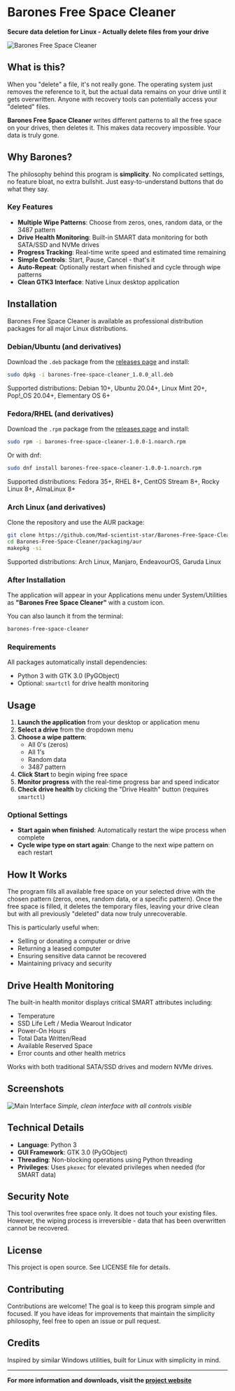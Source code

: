 # Barones Free Space Cleaner

**Secure data deletion for Linux - Actually delete files from your drive**

![Barones Free Space Cleaner](https://private-us-east-1.manuscdn.com/sessionFile/L9TH4FGQLINJ3zHGYhh6Pd/sandbox/PaG7PgdltH8qJm9ulDgWaI-images_1760388290199_na1fn_L2hvbWUvdWJ1bnR1L0Jhcm9uZXMtRnJlZS1TcGFjZS1DbGVhbmVyL2Fzc2V0cy9sb2dvcy9sb2dvX2NvbmNlcHRfMQ.png?Policy=eyJTdGF0ZW1lbnQiOlt7IlJlc291cmNlIjoiaHR0cHM6Ly9wcml2YXRlLXVzLWVhc3QtMS5tYW51c2Nkbi5jb20vc2Vzc2lvbkZpbGUvTDlUSDRGR1FMSU5KM3pIR1loaDZQZC9zYW5kYm94L1BhRzdQZ2RsdEg4cUptOXVsRGdXYUktaW1hZ2VzXzE3NjAzODgyOTAxOTlfbmExZm5fTDJodmJXVXZkV0oxYm5SMUwwSmhjbTl1WlhNdFJuSmxaUzFUY0dGalpTMURiR1ZoYm1WeUwyRnpjMlYwY3k5c2IyZHZjeTlzYjJkdlgyTnZibU5sY0hSZk1RLnBuZyIsIkNvbmRpdGlvbiI6eyJEYXRlTGVzc1RoYW4iOnsiQVdTOkVwb2NoVGltZSI6MTc5ODc2MTYwMH19fV19&Key-Pair-Id=K2HSFNDJXOU9YS&Signature=V2YAGY37op~usao05LheKTolzh3JsPwgcVq4R8ys1OXhk45T9XPCX7XPm69bmIEik7wIKeSVoH-r6JmJu3sy~GMOyEq4FFkIy~RpJ02mWJSwESHmKmZiKhU5ZRC6I-Znar~u-fLpB4glXkMHnYvMO-6eOw~Yde0B7iuErqf8rmeiv8teToyKipM~lXg4FB~02jvs2W2vSpNToR9EaUjSMUrVZNXUijDbKsPlz2coq~dqYeroo7W-Whk2-jp0dATssef-88JzJRvCjva9DY57-TCvbn64L~3eoqFZRQSbP0Vm~P99wexR7ic0EwFHHC-4ADs7Ki4iQomeUfLdcB8lcA__)

## What is this?

When you "delete" a file, it's not really gone. The operating system just removes the reference to it, but the actual data remains on your drive until it gets overwritten. Anyone with recovery tools can potentially access your "deleted" files.

**Barones Free Space Cleaner** writes different patterns to all the free space on your drives, then deletes it. This makes data recovery impossible. Your data is truly gone.

## Why Barones?

The philosophy behind this program is **simplicity**. No complicated settings, no feature bloat, no extra bullshit. Just easy-to-understand buttons that do what they say.

### Key Features

- **Multiple Wipe Patterns**: Choose from zeros, ones, random data, or the 3487 pattern
- **Drive Health Monitoring**: Built-in SMART data monitoring for both SATA/SSD and NVMe drives
- **Progress Tracking**: Real-time write speed and estimated time remaining
- **Simple Controls**: Start, Pause, Cancel - that's it
- **Auto-Repeat**: Optionally restart when finished and cycle through wipe patterns
- **Clean GTK3 Interface**: Native Linux desktop application

## Installation

Barones Free Space Cleaner is available as professional distribution packages for all major Linux distributions.

### Debian/Ubuntu (and derivatives)

Download the `.deb` package from the [releases page](https://github.com/Mad-scientist-star/Barones-Free-Space-Cleaner/releases) and install:

```bash
sudo dpkg -i barones-free-space-cleaner_1.0.0_all.deb
```

Supported distributions: Debian 10+, Ubuntu 20.04+, Linux Mint 20+, Pop!_OS 20.04+, Elementary OS 6+

### Fedora/RHEL (and derivatives)

Download the `.rpm` package from the [releases page](https://github.com/Mad-scientist-star/Barones-Free-Space-Cleaner/releases) and install:

```bash
sudo rpm -i barones-free-space-cleaner-1.0.0-1.noarch.rpm
```

Or with dnf:
```bash
sudo dnf install barones-free-space-cleaner-1.0.0-1.noarch.rpm
```

Supported distributions: Fedora 35+, RHEL 8+, CentOS Stream 8+, Rocky Linux 8+, AlmaLinux 8+

### Arch Linux (and derivatives)

Clone the repository and use the AUR package:

```bash
git clone https://github.com/Mad-scientist-star/Barones-Free-Space-Cleaner.git
cd Barones-Free-Space-Cleaner/packaging/aur
makepkg -si
```

Supported distributions: Arch Linux, Manjaro, EndeavourOS, Garuda Linux

### After Installation

The application will appear in your Applications menu under System/Utilities as **"Barones Free Space Cleaner"** with a custom icon.

You can also launch it from the terminal:
```bash
barones-free-space-cleaner
```

### Requirements

All packages automatically install dependencies:
- Python 3 with GTK 3.0 (PyGObject)
- Optional: `smartctl` for drive health monitoring

## Usage

1. **Launch the application** from your desktop or application menu
2. **Select a drive** from the dropdown menu
3. **Choose a wipe pattern**:
   - All 0's (zeros)
   - All 1's
   - Random data
   - 3487 pattern
4. **Click Start** to begin wiping free space
5. **Monitor progress** with the real-time progress bar and speed indicator
6. **Check drive health** by clicking the "Drive Health" button (requires `smartctl`)

### Optional Settings

- **Start again when finished**: Automatically restart the wipe process when complete
- **Cycle wipe type on start again**: Change to the next wipe pattern on each restart

## How It Works

The program fills all available free space on your selected drive with the chosen pattern (zeros, ones, random data, or a specific pattern). Once the free space is filled, it deletes the temporary files, leaving your drive clean but with all previously "deleted" data now truly unrecoverable.

This is particularly useful when:
- Selling or donating a computer or drive
- Returning a leased computer
- Ensuring sensitive data cannot be recovered
- Maintaining privacy and security

## Drive Health Monitoring

The built-in health monitor displays critical SMART attributes including:
- Temperature
- SSD Life Left / Media Wearout Indicator
- Power-On Hours
- Total Data Written/Read
- Available Reserved Space
- Error counts and other health metrics

Works with both traditional SATA/SSD drives and modern NVMe drives.

## Screenshots

![Main Interface](https://private-us-east-1.manuscdn.com/sessionFile/L9TH4FGQLINJ3zHGYhh6Pd/sandbox/PaG7PgdltH8qJm9ulDgWaI-images_1760388290200_na1fn_L2hvbWUvdWJ1bnR1L0Jhcm9uZXMtRnJlZS1TcGFjZS1DbGVhbmVyL2Fzc2V0cy9zY3JlZW5zaG90cy9tYWluLWludGVyZmFjZQ.jpg?Policy=eyJTdGF0ZW1lbnQiOlt7IlJlc291cmNlIjoiaHR0cHM6Ly9wcml2YXRlLXVzLWVhc3QtMS5tYW51c2Nkbi5jb20vc2Vzc2lvbkZpbGUvTDlUSDRGR1FMSU5KM3pIR1loaDZQZC9zYW5kYm94L1BhRzdQZ2RsdEg4cUptOXVsRGdXYUktaW1hZ2VzXzE3NjAzODgyOTAyMDBfbmExZm5fTDJodmJXVXZkV0oxYm5SMUwwSmhjbTl1WlhNdFJuSmxaUzFUY0dGalpTMURiR1ZoYm1WeUwyRnpjMlYwY3k5elkzSmxaVzV6YUc5MGN5OXRZV2x1TFdsdWRHVnlabUZqWlEuanBnIiwiQ29uZGl0aW9uIjp7IkRhdGVMZXNzVGhhbiI6eyJBV1M6RXBvY2hUaW1lIjoxNzk4NzYxNjAwfX19XX0_&Key-Pair-Id=K2HSFNDJXOU9YS&Signature=fg-dOvysGPG29ftrXMR10162t9P4XohZnevqHpoiVcQEn52QmV74XwQT4U-z26Mhmh-dD73BTZPT7hqjZAm9fBsjzbJg4jmM7DRDA~uTzMy7Rs75ZUhfjelYqvtH6dXlrDC2NogZ4iWcd~dF7oLFhdHJxz-IR-m9lOSDRWfIyMSkF9T6MYEFtj~PRBhdxcEyNR2N2Van~k~gIiJvBliaqqzWhCmWje9cg1OM7dA2oZck5M70gB0VVUJelqyayWlu5rVwiQnxmR-0Rwi757pDnjYOwqEOP~mJgmenH3~zNKPSy7ujwez3zIZDtzYRB0rzmAwF93gjabtPFRfSBzNObw__)
*Simple, clean interface with all controls visible*

## Technical Details

- **Language**: Python 3
- **GUI Framework**: GTK 3.0 (PyGObject)
- **Threading**: Non-blocking operations using Python threading
- **Privileges**: Uses `pkexec` for elevated privileges when needed (for SMART data)

## Security Note

This tool overwrites free space only. It does not touch your existing files. However, the wiping process is irreversible - data that has been overwritten cannot be recovered.

## License

This project is open source. See LICENSE file for details.

## Contributing

Contributions are welcome! The goal is to keep this program simple and focused. If you have ideas for improvements that maintain the simplicity philosophy, feel free to open an issue or pull request.

## Credits

Inspired by similar Windows utilities, built for Linux with simplicity in mind.

---

**For more information and downloads, visit the [project website](https://barones-nrc69p.manus.space)**

